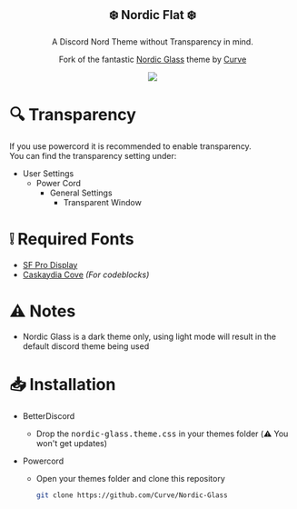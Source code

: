 <div align="center" justify="center">

<h2> ❄️ Nordic Flat ❄️ </h2>

A Discord Nord Theme without Transparency in mind.

Fork of the fantastic [Nordic Glass](https://github.com/Curve/Nordic-Glass) theme by [Curve](https://github.com/Curve)

<img src="assets/screenshot.png">

</div>

# 🔍 Transparency

If you use powercord it is recommended to enable transparency.  
You can find the transparency setting under:

- User Settings
  - Power Cord
    - General Settings
      - Transparent Window

# ❕ Required Fonts
- [SF Pro Display](https://developer.apple.com/fonts/)
- [Caskaydia Cove](https://github.com/ryanoasis/nerd-fonts/tree/master/patched-fonts/CascadiaCode/Regular/complete) _(For codeblocks)_

# ⚠️ Notes
- Nordic Glass is a dark theme only, using light mode will result in the default discord theme being used

# 📥 Installation
- BetterDiscord
  - Drop the <kbd>nordic-glass.theme.css</kbd> in your themes folder (⚠️ You won't get updates)

- Powercord
  - Open your themes folder and clone this repository
    ```sh
    git clone https://github.com/Curve/Nordic-Glass
    ```